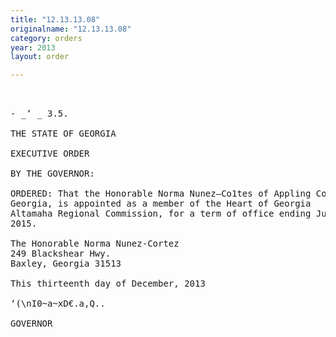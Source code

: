 ```yaml
---
title: "12.13.13.08"
originalname: "12.13.13.08"
category: orders
year: 2013
layout: order

---
```

<pre>
 

- _‘ _ 3.5.

THE STATE OF GEORGIA

EXECUTIVE ORDER

BY THE GOVERNOR:

ORDERED: That the Honorable Norma Nunez—Co1tes of Appling County,
Georgia, is appointed as a member of the Heart of Georgia
Altamaha Regional Commission, for a term of office ending July 1,
2015.

The Honorable Norma Nunez-Cortez
249 Blackshear Hwy.
Baxley, Georgia 31513

This thirteenth day of December, 2013

‘(\nI0~a~xD€.a,Q..

GOVERNOR

</pre>
